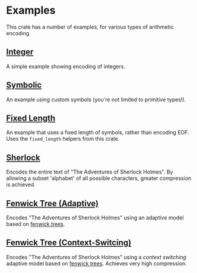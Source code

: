 # Examples

This crate has a number of examples, for various types of arithmetic encoding.

## [Integer](./integer.rs)

A simple example showing encoding of integers.

## [Symbolic](./symbolic.rs)

An example using custom symbols (you're not limited to primitive types!).

## [Fixed Length](./fixed_length.rs)

An example that uses a fixed length of symbols, rather than encoding EOF. Uses the `fixed_length` helpers from this crate.

## [Sherlock](./sherlock.rs)

Encodes the entire text of "The Adventures of Sherlock Holmes". By allowing a subset 'alphabet' of all possible characters, greater compression is achieved.

## [Fenwick Tree (Adaptive)](./fenwick_adaptive.rs)

Encodes "The Adventures of Sherlock Holmes" using an adaptive model based on [fenwick trees](https://en.wikipedia.org/wiki/Fenwick_tree).

## [Fenwick Tree (Context-Switcing)](./fenwick_context_switching.rs)

Encodes "The Adventures of Sherlock Holmes" using a *context switching* adaptive model based on [fenwick trees](https://en.wikipedia.org/wiki/Fenwick_tree). Achieves very high compression.

